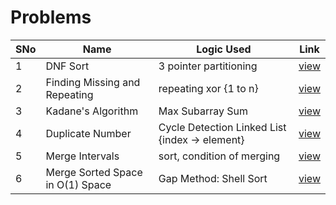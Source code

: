 # Problems

SNo | Name | Logic Used | Link |
----|------|------------|------|
1 | DNF Sort | 3 pointer partitioning | [view](DNF_sort.cpp)
2 | Finding Missing and Repeating | repeating xor {1 to n} | [view](missing_repeating.cpp)
3 | Kadane's Algorithm | Max Subarray Sum | [view](kadanes_algorithm.cpp)
4 | Duplicate Number | Cycle Detection Linked List {index -> element} | [view](duplicate_number.cpp)
5 | Merge Intervals | sort, condition of merging | [view](merge_intervals.cpp)
6 | Merge Sorted Space in O(1) Space | Gap Method: Shell Sort | [view](merge_sorted_arrays.cpp)
